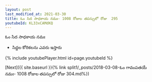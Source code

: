 ```yaml
---
layout: post
last_modified_at: 2021-03-30
title: ఓం సిద సాధకాయ నమః- 1008 రోజుల తపస్సులో రోజు  295
youtubeId: KL33xCAMdKQ
---
```

 
 
 ఓం సిద సాధకాయ నమః  
 
 -  సిద్దల కోరికలను ఎవరు ఇస్తారు 
 
  
 
  
 
 
 
 
 
 


{% include youtubePlayer.html id=page.youtubeId %}
 
[Next]({{ site.baseurl }}{% link  split1/_posts/2018-03-08-ఓం గావంపతయే నమః- 1008 రోజుల తపస్సులో రోజు  304.md%})
 
